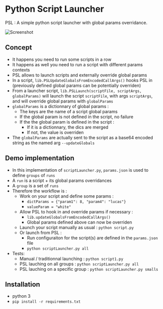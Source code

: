 Python Script Launcher
======================

PSL : A simple python script launcher with global params overridance.

![Screenshot](http://grabs.lucasmouilleron.com/Screen%20Shot%202016-08-22%20at%2014.37.58.png)

Concept
-------
- It happens you need to run some scripts in a row
- It happens as well you need to run a script with different params contexts
- PSL allows to launch scripts and externally override global params
- In a script, `lib.PSLUpdateGlobalsFromEncodedCallArgs()` hooks PSL in (previously defined global params can be potentially overriden)
- From a launcher script, `lib.PSLLaunch(scriptFile, scriptArgs, globalParams)` will launch the script `scriptFile`, with args `scriptArgs`, and will override global params with `globalParams`
- `globalParams` is a dictionnary of global params :
    - The keys are the name of a script global params
    - If the global param is not defined in the script, no failure
    - If the the global param is defined in the script : 
        - If it is a dictionnary, the dics are merged
        - If not, the value is overriden
- The `globalParams` are actually sent to the script as a base64 encoded string as the named arg `--updateGlobals`


Demo implementation
-------------------
- In this implementation of `scriptLauncher.py`, `params.json` is used to define `groups` of `runs`
- A `run` is a script + its global params overridances
- A `group` is a set of `runs`
- Therefore the workflow is : 
    - Work on your script and define some params : 
        - `dictParams = {"param1": 8, "param4": "lucas"}`
        - `valueParam = "white"`
    - Allow PSL to hook in and override params if necessary : 
        - `lib.updateGlobalsFromEncodedCallArgs()`
        - Global params defined above can now be overriden
    - Launch your script manually as usual : `python script.py`
    - Or launch from PSL : 
        - Run configuraiton for the script(s) are defined in the `params.json` file
        - `python scriptLauncher.py all`
- Tests: 
    - Manual / traditionnal launching : `python script1.py`
    - PSL lauching on all groups : `python scriptLauncher.py all`
    - PSL lauching on a specific group : `python scriptLauncher.py smalls`

Installation
------------
- python 3
- `pip install -r requirements.txt`